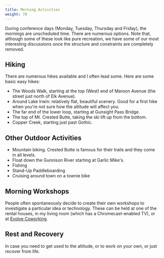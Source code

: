 ```yaml
---
title: Morning Activities
weight: 70
---
```


During conference days (Monday, Tuesday, Thursday and Friday), the mornings
are unscheduled time. There are numerous options. Note that, although some of
these look like pure recreation, we have some of our most interesting
discussions once the structure and constraints are completely removed.

## **Hiking**

There are numerous hikes available and I often lead some. Here are some basic easy hikes:

- The Woods Walk, starting at the top (West) end of Maroon Avenue (the street
  just north of Elk Avenue).
- Around Lake Irwin: relatively flat, beautiful scenery. Good for a first hike when
  you're not sure how the altitude will affect you.
- The far end of the lower loop, starting at Gunsight Pass Bridge.
- The top of Mt. Crested Butte, taking the ski lift up from the bottom.
- Copper Creek, starting just past Gothic.

## **Other Outdoor Activities**

- Mountain biking. Crested Butte is famous for their trails and they come in all levels.
- Float down the Gunnison River starting at Garlic Mike's.
- Fishing
- Stand-Up Paddleboarding
- Cruising around town on a townie bike

## **Morning Workshops**

People often spontaneously decide to create their own workshops to investigate a
particular idea or technology. These can be held at one of the rental houses, in
my living room (which has a Chromecast-enabled TV), or at [Evolve Coworking](https://www.evolvework.co/).

## **Rest and Recovery**

In case you need to get used to the altitude, or to work on your own, or just
recover from life.
